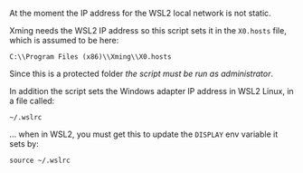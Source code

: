 At the moment the IP address for the WSL2 local network is not static. 

Xming needs the WSL2 IP address so this script sets it in the `X0.hosts` file, which is assumed to be here:

    C:\\Program Files (x86)\\Xming\\X0.hosts

Since this is a protected folder *the script must be run as administrator*.

In addition the script sets the Windows adapter IP address in WSL2 Linux, in a file called:

    ~/.wslrc

... when in WSL2, you must get this to update the `DISPLAY` env variable it sets by:

    source ~/.wslrc